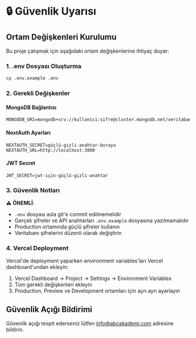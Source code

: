 # 🔒 Güvenlik Uyarısı

## Ortam Değişkenleri Kurulumu

Bu proje çalışmak için aşağıdaki ortam değişkenlerine ihtiyaç duyar:

### 1. .env Dosyası Oluşturma
```bash
cp .env.example .env
```

### 2. Gerekli Değişkenler

#### MongoDB Bağlantısı
```
MONGODB_URI=mongodb+srv://kullanici:sifre@cluster.mongodb.net/veritabani
```

#### NextAuth Ayarları
```
NEXTAUTH_SECRET=güçlü-gizli-anahtar-buraya
NEXTAUTH_URL=http://localhost:3000
```

#### JWT Secret
```
JWT_SECRET=jwt-için-güçlü-gizli-anahtar
```

### 3. Güvenlik Notları

⚠️ **ÖNEMLİ**: 
- `.env` dosyası asla git'e commit edilmemelidir
- Gerçek şifreler ve API anahtarları `.env.example` dosyasına yazılmamalıdır
- Production ortamında güçlü şifreler kullanın
- Veritabanı şifrelerini düzenli olarak değiştirin

### 4. Vercel Deployment

Vercel'de deployment yaparken environment variables'ları Vercel dashboard'undan ekleyin:

1. Vercel Dashboard → Project → Settings → Environment Variables
2. Tüm gerekli değişkenleri ekleyin
3. Production, Preview ve Development ortamları için ayrı ayrı ayarlayın

## Güvenlik Açığı Bildirimi

Güvenlik açığı tespit ederseniz lütfen info@abcakademi.com adresine bildirin.